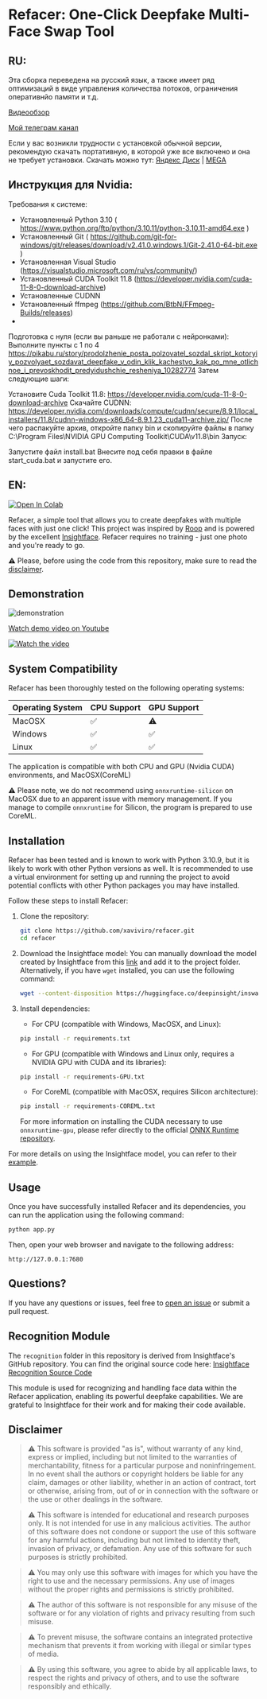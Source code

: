 # Refacer: One-Click Deepfake Multi-Face Swap Tool
## RU:

Эта сборка переведена на русский язык, а также имеет ряд оптимизаций в виде управления количества потоков, ограничения оперативнйо памяти и т.д. 

[Видеообзор](https://www.youtube.com/watch?v=35BUWZv7Ybc)

[Мой телеграм канал](https://t.me/neurogen_news)

Если у вас возникли трудности с установкой обычной версии, рекомендую скачать портативную, в которой уже все включено и она не требует установки. Скачать можно тут:
[Яндекс Диск](https://disk.yandex.ru/d/xs1okpmY1MCtjQ) | [MEGA](https://mega.nz/folder/OYoDGYSB#4MxhCQU2Ie8J2w3Cn9xLNQ)

## Инструкция для Nvidia:
Требования к системе:

- Установленный Python 3.10 ( https://www.python.org/ftp/python/3.10.11/python-3.10.11-amd64.exe )
- Установленный Git ( https://github.com/git-for-windows/git/releases/download/v2.41.0.windows.1/Git-2.41.0-64-bit.exe )
- Установленная Visual Studio (https://visualstudio.microsoft.com/ru/vs/community/)
- Установленный CUDA Toolkit 11.8 (https://developer.nvidia.com/cuda-11-8-0-download-archive)
- Установленные CUDNN
- Установленный ffmpeg (https://github.com/BtbN/FFmpeg-Builds/releases)
- 
Подготовка с нуля (если вы раньше не работали с нейронками): Выполните пункты с 1 по 4 https://pikabu.ru/story/prodolzhenie_posta_polzovatel_sozdal_skript_kotoryiy_pozvolyaet_sozdavat_deepfake_v_odin_klik_kachestvo_kak_po_mne_otlichnoe_i_prevoskhodit_predyidushchie_resheniya_10282774 Затем следующие шаги:

Установите Cuda Toolkit 11.8: https://developer.nvidia.com/cuda-11-8-0-download-archive
Скачайте CUDNN: https://developer.nvidia.com/downloads/compute/cudnn/secure/8.9.1/local_installers/11.8/cudnn-windows-x86_64-8.9.1.23_cuda11-archive.zip/ После чего распакуйте архив, откройте папку bin и скопируйте файлы в папку C:\Program Files\NVIDIA GPU Computing Toolkit\CUDA\v11.8\bin
Запуск:

Запустите файл install.bat
Внесите под себя правки в файле start_cuda.bat и запустите его.

## EN:

[![Open In Colab](https://colab.research.google.com/assets/colab-badge.svg)](https://colab.research.google.com/github/xaviviro/refacer/blob/master/notebooks/Refacer_colab.ipynb)

Refacer, a simple tool that allows you to create deepfakes with multiple faces with just one click! This project was inspired by [Roop](https://github.com/s0md3v/roop) and is powered by the excellent [Insightface](https://github.com/deepinsight/insightface). Refacer requires no training - just one photo and you're ready to go.

:warning: Please, before using the code from this repository, make sure to read the [disclaimer](https://github.com/xaviviro/refacer/tree/main#disclaimer).

## Demonstration

![demonstration](demo.gif)

[Watch demo video on Youtube](https://youtu.be/mXk1Ox7B244)


[![Watch the video](https://img.youtube.com/vi/mXk1Ox7B244/maxresdefault.jpg)](https://youtu.be/mXk1Ox7B244)


## System Compatibility

Refacer has been thoroughly tested on the following operating systems:

| Operating System | CPU Support | GPU Support |
| ---------------- | ----------- | ----------- |
| MacOSX           | ✅         | :warning:         |
| Windows          | ✅         | ✅         |
| Linux            | ✅         | ✅         |

The application is compatible with both CPU and GPU (Nvidia CUDA) environments, and MacOSX(CoreML) 

:warning: Please note, we do not recommend using `onnxruntime-silicon` on MacOSX due to an apparent issue with memory management. If you manage to compile `onnxruntime` for Silicon, the program is prepared to use CoreML.


## Installation

Refacer has been tested and is known to work with Python 3.10.9, but it is likely to work with other Python versions as well. It is recommended to use a virtual environment for setting up and running the project to avoid potential conflicts with other Python packages you may have installed.

Follow these steps to install Refacer:

1. Clone the repository:
    ```bash
    git clone https://github.com/xaviviro/refacer.git
    cd refacer
    ```

2. Download the Insightface model:
   You can manually download the model created by Insightface from this [link](https://huggingface.co/deepinsight/inswapper/resolve/main/inswapper_128.onnx) and add it to the project folder. Alternatively, if you have `wget` installed, you can use the following command:
    ```bash
    wget --content-disposition https://huggingface.co/deepinsight/inswapper/resolve/main/inswapper_128.onnx
    ```

3. Install dependencies:

    * For CPU (compatible with Windows, MacOSX, and Linux):
    ```bash
    pip install -r requirements.txt
    ```

    * For GPU (compatible with Windows and Linux only, requires a NVIDIA GPU with CUDA and its libraries):
    ```bash
    pip install -r requirements-GPU.txt
    ```

     * For CoreML (compatible with MacOSX, requires Silicon architecture):
    ```bash
    pip install -r requirements-COREML.txt
    ```

    For more information on installing the CUDA necessary to use `onnxruntime-gpu`, please refer directly to the official [ONNX Runtime repository](https://github.com/microsoft/onnxruntime/).

For more details on using the Insightface model, you can refer to their [example](https://github.com/deepinsight/insightface/tree/master/examples/in_swapper).


## Usage

Once you have successfully installed Refacer and its dependencies, you can run the application using the following command:

```bash
python app.py
```

Then, open your web browser and navigate to the following address:

```
http://127.0.0.1:7680
```


## Questions?

If you have any questions or issues, feel free to [open an issue](https://github.com/xaviviro/refacer/issues/new) or submit a pull request.


## Recognition Module

The `recognition` folder in this repository is derived from Insightface's GitHub repository. You can find the original source code here: [Insightface Recognition Source Code](https://github.com/deepinsight/insightface/tree/master/web-demos/src_recognition)

This module is used for recognizing and handling face data within the Refacer application, enabling its powerful deepfake capabilities. We are grateful to Insightface for their work and for making their code available.


## Disclaimer

> :warning: This software is provided "as is", without warranty of any kind, express or implied, including but not limited to the warranties of merchantability, fitness for a particular purpose and noninfringement. In no event shall the authors or copyright holders be liable for any claim, damages or other liability, whether in an action of contract, tort or otherwise, arising from, out of or in connection with the software or the use or other dealings in the software.

> :warning: This software is intended for educational and research purposes only. It is not intended for use in any malicious activities. The author of this software does not condone or support the use of this software for any harmful actions, including but not limited to identity theft, invasion of privacy, or defamation. Any use of this software for such purposes is strictly prohibited.

> :warning: You may only use this software with images for which you have the right to use and the necessary permissions. Any use of images without the proper rights and permissions is strictly prohibited.

> :warning: The author of this software is not responsible for any misuse of the software or for any violation of rights and privacy resulting from such misuse.

> :warning: To prevent misuse, the software contains an integrated protective mechanism that prevents it from working with illegal or similar types of media.

> :warning: By using this software, you agree to abide by all applicable laws, to respect the rights and privacy of others, and to use the software responsibly and ethically.

